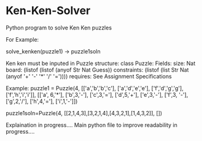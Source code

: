 # Ken-Ken-Solver
Python program to solve Ken Ken puzzles


For Example:

solve_kenken(puzzle1) -> puzzle1soln

Ken ken must be inputed in Puzzle structure:
class Puzzle:
    Fields:
            size: Nat 
            board: (listof (listof (anyof Str Nat Guess))
            constraints: (listof (list Str Nat (anyof '+' '-' '*' '/' '='))))
    requires: See Assignment Specifications

Example: 
puzzle1 = Puzzle(4, [['a','b','b','c'],
                     ['a','d','e','e'],
                     ['f','d','g','g'],
                     ['f','h','i','i']],
                 [['a', 6,'*'],
                  ['b',3,'-'],
                  ['c',3,'='],
                  ['d',5,'+'],
                  ['e',3,'-'],
                  ['f',3, '-'],
                  ['g',2,'/'],
                  ['h',4,'='],
                  ['i',1,'-']])
                  
                  
puzzle1soln=Puzzle(4, [[2,1,4,3],[3,2,1,4],[4,3,2,1],[1,4,3,2]], [])

Explaination in progress....
Main python file to improve readability in progress....
